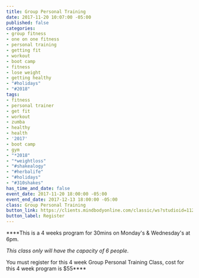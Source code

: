```yaml
---
title: Group Personal Training
date: 2017-11-20 10:07:00 -05:00
published: false
categories:
- group fitness
- one on one fitness
- personal training
- getting fit
- workout
- boot camp
- fitness
- lose weight
- getting healthy
- "#holidays"
- "#2018"
tags:
- fitness
- personal trainer
- get fit
- workout
- zumba
- healthy
- health
- '2017'
- boot camp
- gym
- "*2018"
- "*weightloss"
- "#shakealogy"
- "#herbalife"
- "#holidays"
- "#310shakes"
has_time_and_date: false
event_date: 2017-11-20 18:00:00 -05:00
event_end_date: 2017-12-13 18:00:00 -05:00
class: Group Personal Training
button_link: https://clients.mindbodyonline.com/classic/ws?studioid=112719&stype=-8&sVT=37&sView=day&sLoc=0&date=11/20/17
button_label: Register
---
```


****This is a 4 weeks program for 30mins on Monday's & Wednesday's at 6pm. 

*This class only will have the capacity of 6 people*.

You must register for this 4 week Group Personal Training Class, cost for this 4 week program is $55****

